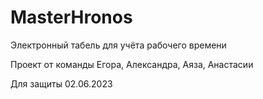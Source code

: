 # MasterHronos

Электронный табель для учёта рабочего времени

Проект от команды Егора, Александра, Аяза, Анастасии

Для защиты 02.06.2023
